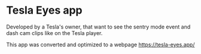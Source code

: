 # Tesla Eyes app
Developed by a Tesla's owner, that want to see the sentry mode event and dash cam clips like on the Tesla player.

This app was converted and optimized to a webpage
https://tesla-eyes.app/

